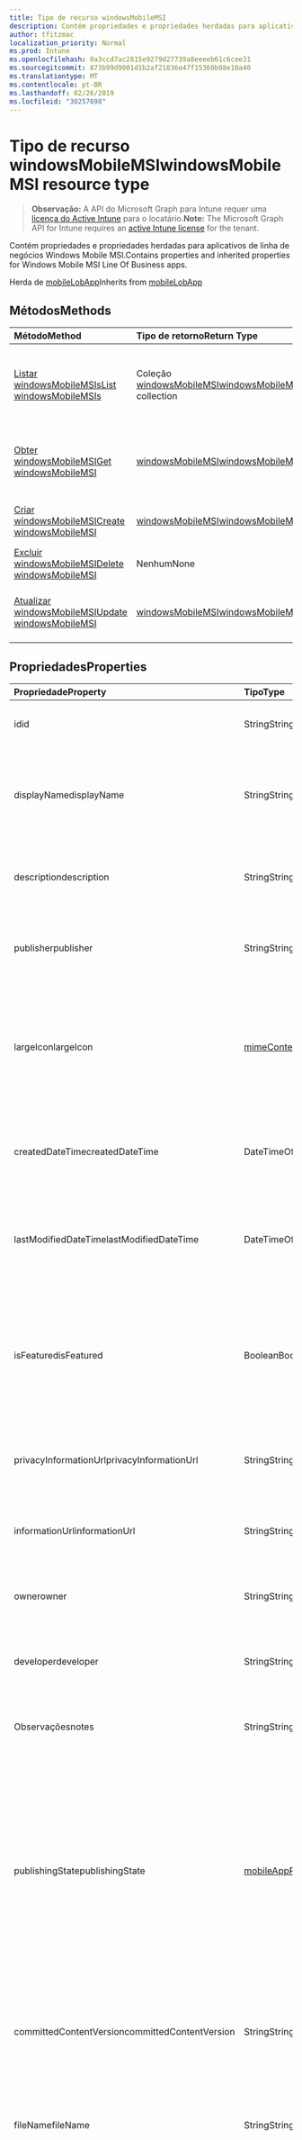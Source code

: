 ```yaml
---
title: Tipo de recurso windowsMobileMSI
description: Contém propriedades e propriedades herdadas para aplicativos de linha de negócios Windows Mobile MSI.
author: tfitzmac
localization_priority: Normal
ms.prod: Intune
ms.openlocfilehash: 0a3ccd7ac2815e9279d27739a8eeeeb61c6cee31
ms.sourcegitcommit: 873b99d9001d1b2af21836e47f15360b08e10a40
ms.translationtype: MT
ms.contentlocale: pt-BR
ms.lasthandoff: 02/26/2019
ms.locfileid: "30257698"
---
```

# <a name="windowsmobilemsi-resource-type"></a><span data-ttu-id="1b8c8-103">Tipo de recurso windowsMobileMSI</span><span class="sxs-lookup"><span data-stu-id="1b8c8-103">windowsMobileMSI resource type</span></span>

> <span data-ttu-id="1b8c8-104">**Observação:** A API do Microsoft Graph para Intune requer uma [licença do Active Intune](https://go.microsoft.com/fwlink/?linkid=839381) para o locatário.</span><span class="sxs-lookup"><span data-stu-id="1b8c8-104">**Note:** The Microsoft Graph API for Intune requires an [active Intune license](https://go.microsoft.com/fwlink/?linkid=839381) for the tenant.</span></span>

<span data-ttu-id="1b8c8-105">Contém propriedades e propriedades herdadas para aplicativos de linha de negócios Windows Mobile MSI.</span><span class="sxs-lookup"><span data-stu-id="1b8c8-105">Contains properties and inherited properties for Windows Mobile MSI Line Of Business apps.</span></span>


<span data-ttu-id="1b8c8-106">Herda de [mobileLobApp](../resources/intune-apps-mobilelobapp.md)</span><span class="sxs-lookup"><span data-stu-id="1b8c8-106">Inherits from [mobileLobApp](../resources/intune-apps-mobilelobapp.md)</span></span>

## <a name="methods"></a><span data-ttu-id="1b8c8-107">Métodos</span><span class="sxs-lookup"><span data-stu-id="1b8c8-107">Methods</span></span>
|<span data-ttu-id="1b8c8-108">Método</span><span class="sxs-lookup"><span data-stu-id="1b8c8-108">Method</span></span>|<span data-ttu-id="1b8c8-109">Tipo de retorno</span><span class="sxs-lookup"><span data-stu-id="1b8c8-109">Return Type</span></span>|<span data-ttu-id="1b8c8-110">Descrição</span><span class="sxs-lookup"><span data-stu-id="1b8c8-110">Description</span></span>|
|:---|:---|:---|
|[<span data-ttu-id="1b8c8-111">Listar windowsMobileMSIs</span><span class="sxs-lookup"><span data-stu-id="1b8c8-111">List windowsMobileMSIs</span></span>](../api/intune-apps-windowsmobilemsi-list.md)|<span data-ttu-id="1b8c8-112">Coleção [windowsMobileMSI](../resources/intune-apps-windowsmobilemsi.md)</span><span class="sxs-lookup"><span data-stu-id="1b8c8-112">[windowsMobileMSI](../resources/intune-apps-windowsmobilemsi.md) collection</span></span>|<span data-ttu-id="1b8c8-113">Lista propriedades e relações dos objetos [windowsMobileMSI](../resources/intune-apps-windowsmobilemsi.md).</span><span class="sxs-lookup"><span data-stu-id="1b8c8-113">List properties and relationships of the [windowsMobileMSI](../resources/intune-apps-windowsmobilemsi.md) objects.</span></span>|
|[<span data-ttu-id="1b8c8-114">Obter windowsMobileMSI</span><span class="sxs-lookup"><span data-stu-id="1b8c8-114">Get windowsMobileMSI</span></span>](../api/intune-apps-windowsmobilemsi-get.md)|[<span data-ttu-id="1b8c8-115">windowsMobileMSI</span><span class="sxs-lookup"><span data-stu-id="1b8c8-115">windowsMobileMSI</span></span>](../resources/intune-apps-windowsmobilemsi.md)|<span data-ttu-id="1b8c8-116">Propriedades de leitura e relações do objeto [windowsMobileMSI](../resources/intune-apps-windowsmobilemsi.md).</span><span class="sxs-lookup"><span data-stu-id="1b8c8-116">Read properties and relationships of the [windowsMobileMSI](../resources/intune-apps-windowsmobilemsi.md) object.</span></span>|
|[<span data-ttu-id="1b8c8-117">Criar windowsMobileMSI</span><span class="sxs-lookup"><span data-stu-id="1b8c8-117">Create windowsMobileMSI</span></span>](../api/intune-apps-windowsmobilemsi-create.md)|[<span data-ttu-id="1b8c8-118">windowsMobileMSI</span><span class="sxs-lookup"><span data-stu-id="1b8c8-118">windowsMobileMSI</span></span>](../resources/intune-apps-windowsmobilemsi.md)|<span data-ttu-id="1b8c8-119">Cria um novo objeto [windowsMobileMSI](../resources/intune-apps-windowsmobilemsi.md).</span><span class="sxs-lookup"><span data-stu-id="1b8c8-119">Create a new [windowsMobileMSI](../resources/intune-apps-windowsmobilemsi.md) object.</span></span>|
|[<span data-ttu-id="1b8c8-120">Excluir windowsMobileMSI</span><span class="sxs-lookup"><span data-stu-id="1b8c8-120">Delete windowsMobileMSI</span></span>](../api/intune-apps-windowsmobilemsi-delete.md)|<span data-ttu-id="1b8c8-121">Nenhum</span><span class="sxs-lookup"><span data-stu-id="1b8c8-121">None</span></span>|<span data-ttu-id="1b8c8-122">Exclui um [windowsMobileMSI](../resources/intune-apps-windowsmobilemsi.md).</span><span class="sxs-lookup"><span data-stu-id="1b8c8-122">Deletes a [windowsMobileMSI](../resources/intune-apps-windowsmobilemsi.md).</span></span>|
|[<span data-ttu-id="1b8c8-123">Atualizar windowsMobileMSI</span><span class="sxs-lookup"><span data-stu-id="1b8c8-123">Update windowsMobileMSI</span></span>](../api/intune-apps-windowsmobilemsi-update.md)|[<span data-ttu-id="1b8c8-124">windowsMobileMSI</span><span class="sxs-lookup"><span data-stu-id="1b8c8-124">windowsMobileMSI</span></span>](../resources/intune-apps-windowsmobilemsi.md)|<span data-ttu-id="1b8c8-125">Atualiza as propriedades de um objeto [windowsMobileMSI](../resources/intune-apps-windowsmobilemsi.md).</span><span class="sxs-lookup"><span data-stu-id="1b8c8-125">Update the properties of a [windowsMobileMSI](../resources/intune-apps-windowsmobilemsi.md) object.</span></span>|

## <a name="properties"></a><span data-ttu-id="1b8c8-126">Propriedades</span><span class="sxs-lookup"><span data-stu-id="1b8c8-126">Properties</span></span>
|<span data-ttu-id="1b8c8-127">Propriedade</span><span class="sxs-lookup"><span data-stu-id="1b8c8-127">Property</span></span>|<span data-ttu-id="1b8c8-128">Tipo</span><span class="sxs-lookup"><span data-stu-id="1b8c8-128">Type</span></span>|<span data-ttu-id="1b8c8-129">Descrição</span><span class="sxs-lookup"><span data-stu-id="1b8c8-129">Description</span></span>|
|:---|:---|:---|
|<span data-ttu-id="1b8c8-130">id</span><span class="sxs-lookup"><span data-stu-id="1b8c8-130">id</span></span>|<span data-ttu-id="1b8c8-131">String</span><span class="sxs-lookup"><span data-stu-id="1b8c8-131">String</span></span>|<span data-ttu-id="1b8c8-132">Chave da entidade.</span><span class="sxs-lookup"><span data-stu-id="1b8c8-132">Key of the entity.</span></span> <span data-ttu-id="1b8c8-133">Herdado de [mobileApp](../resources/intune-apps-mobileapp.md)</span><span class="sxs-lookup"><span data-stu-id="1b8c8-133">Inherited from [mobileApp](../resources/intune-apps-mobileapp.md)</span></span>|
|<span data-ttu-id="1b8c8-134">displayName</span><span class="sxs-lookup"><span data-stu-id="1b8c8-134">displayName</span></span>|<span data-ttu-id="1b8c8-135">String</span><span class="sxs-lookup"><span data-stu-id="1b8c8-135">String</span></span>|<span data-ttu-id="1b8c8-136">O título do aplicativo importado ou definido pelo administrador.</span><span class="sxs-lookup"><span data-stu-id="1b8c8-136">The admin provided or imported title of the app.</span></span> <span data-ttu-id="1b8c8-137">Herdado de [mobileApp](../resources/intune-apps-mobileapp.md)</span><span class="sxs-lookup"><span data-stu-id="1b8c8-137">Inherited from [mobileApp](../resources/intune-apps-mobileapp.md)</span></span>|
|<span data-ttu-id="1b8c8-138">description</span><span class="sxs-lookup"><span data-stu-id="1b8c8-138">description</span></span>|<span data-ttu-id="1b8c8-139">String</span><span class="sxs-lookup"><span data-stu-id="1b8c8-139">String</span></span>|<span data-ttu-id="1b8c8-140">A descrição do aplicativo.</span><span class="sxs-lookup"><span data-stu-id="1b8c8-140">The description of the app.</span></span> <span data-ttu-id="1b8c8-141">Herdado de [mobileApp](../resources/intune-apps-mobileapp.md)</span><span class="sxs-lookup"><span data-stu-id="1b8c8-141">Inherited from [mobileApp](../resources/intune-apps-mobileapp.md)</span></span>|
|<span data-ttu-id="1b8c8-142">publisher</span><span class="sxs-lookup"><span data-stu-id="1b8c8-142">publisher</span></span>|<span data-ttu-id="1b8c8-143">String</span><span class="sxs-lookup"><span data-stu-id="1b8c8-143">String</span></span>|<span data-ttu-id="1b8c8-144">O publicador do aplicativo.</span><span class="sxs-lookup"><span data-stu-id="1b8c8-144">The publisher of the app.</span></span> <span data-ttu-id="1b8c8-145">Herdado de [mobileApp](../resources/intune-apps-mobileapp.md)</span><span class="sxs-lookup"><span data-stu-id="1b8c8-145">Inherited from [mobileApp](../resources/intune-apps-mobileapp.md)</span></span>|
|<span data-ttu-id="1b8c8-146">largeIcon</span><span class="sxs-lookup"><span data-stu-id="1b8c8-146">largeIcon</span></span>|[<span data-ttu-id="1b8c8-147">mimeContent</span><span class="sxs-lookup"><span data-stu-id="1b8c8-147">mimeContent</span></span>](../resources/intune-shared-mimecontent.md)|<span data-ttu-id="1b8c8-148">O ícone grande, a ser exibido nos detalhes do aplicativo e usado para o carregamento do ícone.</span><span class="sxs-lookup"><span data-stu-id="1b8c8-148">The large icon, to be displayed in the app details and used for upload of the icon.</span></span> <span data-ttu-id="1b8c8-149">Herdado de [mobileApp](../resources/intune-apps-mobileapp.md)</span><span class="sxs-lookup"><span data-stu-id="1b8c8-149">Inherited from [mobileApp](../resources/intune-apps-mobileapp.md)</span></span>|
|<span data-ttu-id="1b8c8-150">createdDateTime</span><span class="sxs-lookup"><span data-stu-id="1b8c8-150">createdDateTime</span></span>|<span data-ttu-id="1b8c8-151">DateTimeOffset</span><span class="sxs-lookup"><span data-stu-id="1b8c8-151">DateTimeOffset</span></span>|<span data-ttu-id="1b8c8-152">A data e a hora da criação do aplicativo.</span><span class="sxs-lookup"><span data-stu-id="1b8c8-152">The date and time the app was created.</span></span> <span data-ttu-id="1b8c8-153">Herdado de [mobileApp](../resources/intune-apps-mobileapp.md)</span><span class="sxs-lookup"><span data-stu-id="1b8c8-153">Inherited from [mobileApp](../resources/intune-apps-mobileapp.md)</span></span>|
|<span data-ttu-id="1b8c8-154">lastModifiedDateTime</span><span class="sxs-lookup"><span data-stu-id="1b8c8-154">lastModifiedDateTime</span></span>|<span data-ttu-id="1b8c8-155">DateTimeOffset</span><span class="sxs-lookup"><span data-stu-id="1b8c8-155">DateTimeOffset</span></span>|<span data-ttu-id="1b8c8-156">A data e a hora que o aplicativo foi modificado pela última vez.</span><span class="sxs-lookup"><span data-stu-id="1b8c8-156">The date and time the app was last modified.</span></span> <span data-ttu-id="1b8c8-157">Herdado de [mobileApp](../resources/intune-apps-mobileapp.md)</span><span class="sxs-lookup"><span data-stu-id="1b8c8-157">Inherited from [mobileApp](../resources/intune-apps-mobileapp.md)</span></span>|
|<span data-ttu-id="1b8c8-158">isFeatured</span><span class="sxs-lookup"><span data-stu-id="1b8c8-158">isFeatured</span></span>|<span data-ttu-id="1b8c8-159">Boolean</span><span class="sxs-lookup"><span data-stu-id="1b8c8-159">Boolean</span></span>|<span data-ttu-id="1b8c8-160">O valor que indica se o aplicativo está marcado como em destaque pelo administrador. Herdado de [mobileApp](../resources/intune-apps-mobileapp.md)</span><span class="sxs-lookup"><span data-stu-id="1b8c8-160">The value indicating whether the app is marked as featured by the admin. Inherited from [mobileApp](../resources/intune-apps-mobileapp.md)</span></span>|
|<span data-ttu-id="1b8c8-161">privacyInformationUrl</span><span class="sxs-lookup"><span data-stu-id="1b8c8-161">privacyInformationUrl</span></span>|<span data-ttu-id="1b8c8-162">String</span><span class="sxs-lookup"><span data-stu-id="1b8c8-162">String</span></span>|<span data-ttu-id="1b8c8-163">A URL da declaração de privacidade.</span><span class="sxs-lookup"><span data-stu-id="1b8c8-163">The privacy statement Url.</span></span> <span data-ttu-id="1b8c8-164">Herdado de [mobileApp](../resources/intune-apps-mobileapp.md)</span><span class="sxs-lookup"><span data-stu-id="1b8c8-164">Inherited from [mobileApp](../resources/intune-apps-mobileapp.md)</span></span>|
|<span data-ttu-id="1b8c8-165">informationUrl</span><span class="sxs-lookup"><span data-stu-id="1b8c8-165">informationUrl</span></span>|<span data-ttu-id="1b8c8-166">String</span><span class="sxs-lookup"><span data-stu-id="1b8c8-166">String</span></span>|<span data-ttu-id="1b8c8-167">A URL de informações adicionais.</span><span class="sxs-lookup"><span data-stu-id="1b8c8-167">The more information Url.</span></span> <span data-ttu-id="1b8c8-168">Herdado de [mobileApp](../resources/intune-apps-mobileapp.md)</span><span class="sxs-lookup"><span data-stu-id="1b8c8-168">Inherited from [mobileApp](../resources/intune-apps-mobileapp.md)</span></span>|
|<span data-ttu-id="1b8c8-169">owner</span><span class="sxs-lookup"><span data-stu-id="1b8c8-169">owner</span></span>|<span data-ttu-id="1b8c8-170">String</span><span class="sxs-lookup"><span data-stu-id="1b8c8-170">String</span></span>|<span data-ttu-id="1b8c8-171">O proprietário do conteúdo.</span><span class="sxs-lookup"><span data-stu-id="1b8c8-171">The owner of the app.</span></span> <span data-ttu-id="1b8c8-172">Herdado de [mobileApp](../resources/intune-apps-mobileapp.md)</span><span class="sxs-lookup"><span data-stu-id="1b8c8-172">Inherited from [mobileApp](../resources/intune-apps-mobileapp.md)</span></span>|
|<span data-ttu-id="1b8c8-173">developer</span><span class="sxs-lookup"><span data-stu-id="1b8c8-173">developer</span></span>|<span data-ttu-id="1b8c8-174">String</span><span class="sxs-lookup"><span data-stu-id="1b8c8-174">String</span></span>|<span data-ttu-id="1b8c8-175">O desenvolvedor do aplicativo.</span><span class="sxs-lookup"><span data-stu-id="1b8c8-175">The developer of the app.</span></span> <span data-ttu-id="1b8c8-176">Herdado de [mobileApp](../resources/intune-apps-mobileapp.md)</span><span class="sxs-lookup"><span data-stu-id="1b8c8-176">Inherited from [mobileApp](../resources/intune-apps-mobileapp.md)</span></span>|
|<span data-ttu-id="1b8c8-177">Observações</span><span class="sxs-lookup"><span data-stu-id="1b8c8-177">notes</span></span>|<span data-ttu-id="1b8c8-178">String</span><span class="sxs-lookup"><span data-stu-id="1b8c8-178">String</span></span>|<span data-ttu-id="1b8c8-179">Anotações para o aplicativo.</span><span class="sxs-lookup"><span data-stu-id="1b8c8-179">Notes for the app.</span></span> <span data-ttu-id="1b8c8-180">Herdado de [mobileApp](../resources/intune-apps-mobileapp.md)</span><span class="sxs-lookup"><span data-stu-id="1b8c8-180">Inherited from [mobileApp](../resources/intune-apps-mobileapp.md)</span></span>|
|<span data-ttu-id="1b8c8-181">publishingState</span><span class="sxs-lookup"><span data-stu-id="1b8c8-181">publishingState</span></span>|[<span data-ttu-id="1b8c8-182">mobileAppPublishingState</span><span class="sxs-lookup"><span data-stu-id="1b8c8-182">mobileAppPublishingState</span></span>](../resources/intune-apps-mobileapppublishingstate.md)|<span data-ttu-id="1b8c8-183">O estado de publicação para o aplicativo.</span><span class="sxs-lookup"><span data-stu-id="1b8c8-183">The publishing state for the app.</span></span> <span data-ttu-id="1b8c8-184">O aplicativo não pode ser assinado, a menos que ele seja publicado.</span><span class="sxs-lookup"><span data-stu-id="1b8c8-184">The app cannot be assigned unless the app is published.</span></span> <span data-ttu-id="1b8c8-185">Herdado de [mobileApp](../resources/intune-apps-mobileapp.md).</span><span class="sxs-lookup"><span data-stu-id="1b8c8-185">Inherited from [mobileApp](../resources/intune-apps-mobileapp.md).</span></span> <span data-ttu-id="1b8c8-186">Os valores possíveis são: `notPublished`, `processing`, `published`.</span><span class="sxs-lookup"><span data-stu-id="1b8c8-186">Possible values are: `notPublished`, `processing`, `published`.</span></span>|
|<span data-ttu-id="1b8c8-187">committedContentVersion</span><span class="sxs-lookup"><span data-stu-id="1b8c8-187">committedContentVersion</span></span>|<span data-ttu-id="1b8c8-188">String</span><span class="sxs-lookup"><span data-stu-id="1b8c8-188">String</span></span>|<span data-ttu-id="1b8c8-189">A versão do conteúdo interno confirmado.</span><span class="sxs-lookup"><span data-stu-id="1b8c8-189">The internal committed content version.</span></span> <span data-ttu-id="1b8c8-190">Herdado de [mobileLobApp](../resources/intune-apps-mobilelobapp.md)</span><span class="sxs-lookup"><span data-stu-id="1b8c8-190">Inherited from [mobileLobApp](../resources/intune-apps-mobilelobapp.md)</span></span>|
|<span data-ttu-id="1b8c8-191">fileName</span><span class="sxs-lookup"><span data-stu-id="1b8c8-191">fileName</span></span>|<span data-ttu-id="1b8c8-192">String</span><span class="sxs-lookup"><span data-stu-id="1b8c8-192">String</span></span>|<span data-ttu-id="1b8c8-193">O nome do arquivo do aplicativo Lob principal.</span><span class="sxs-lookup"><span data-stu-id="1b8c8-193">The name of the main Lob application file.</span></span> <span data-ttu-id="1b8c8-194">Herdado de [mobileLobApp](../resources/intune-apps-mobilelobapp.md)</span><span class="sxs-lookup"><span data-stu-id="1b8c8-194">Inherited from [mobileLobApp](../resources/intune-apps-mobilelobapp.md)</span></span>|
|<span data-ttu-id="1b8c8-195">size</span><span class="sxs-lookup"><span data-stu-id="1b8c8-195">size</span></span>|<span data-ttu-id="1b8c8-196">Int64</span><span class="sxs-lookup"><span data-stu-id="1b8c8-196">Int64</span></span>|<span data-ttu-id="1b8c8-197">O tamanho total, incluindo todos os arquivos carregados.</span><span class="sxs-lookup"><span data-stu-id="1b8c8-197">The total size, including all uploaded files.</span></span> <span data-ttu-id="1b8c8-198">Herdado de [mobileLobApp](../resources/intune-apps-mobilelobapp.md)</span><span class="sxs-lookup"><span data-stu-id="1b8c8-198">Inherited from [mobileLobApp](../resources/intune-apps-mobilelobapp.md)</span></span>|
|<span data-ttu-id="1b8c8-199">commandLine</span><span class="sxs-lookup"><span data-stu-id="1b8c8-199">commandLine</span></span>|<span data-ttu-id="1b8c8-200">String</span><span class="sxs-lookup"><span data-stu-id="1b8c8-200">String</span></span>|<span data-ttu-id="1b8c8-201">A linha de comando.</span><span class="sxs-lookup"><span data-stu-id="1b8c8-201">The command line.</span></span>|
|<span data-ttu-id="1b8c8-202">productCode</span><span class="sxs-lookup"><span data-stu-id="1b8c8-202">productCode</span></span>|<span data-ttu-id="1b8c8-203">String</span><span class="sxs-lookup"><span data-stu-id="1b8c8-203">String</span></span>|<span data-ttu-id="1b8c8-204">O código do produto.</span><span class="sxs-lookup"><span data-stu-id="1b8c8-204">The product code.</span></span>|
|<span data-ttu-id="1b8c8-205">productVersion</span><span class="sxs-lookup"><span data-stu-id="1b8c8-205">productVersion</span></span>|<span data-ttu-id="1b8c8-206">String</span><span class="sxs-lookup"><span data-stu-id="1b8c8-206">String</span></span>|<span data-ttu-id="1b8c8-207">A versão de produto do aplicativo de linha de negócios (LoB) Windows Mobile MSI.</span><span class="sxs-lookup"><span data-stu-id="1b8c8-207">The product version of Windows Mobile MSI Line of Business (LoB) app.</span></span>|
|<span data-ttu-id="1b8c8-208">ignoreVersionDetection</span><span class="sxs-lookup"><span data-stu-id="1b8c8-208">ignoreVersionDetection</span></span>|<span data-ttu-id="1b8c8-209">Boolean</span><span class="sxs-lookup"><span data-stu-id="1b8c8-209">Boolean</span></span>|<span data-ttu-id="1b8c8-210">Um booliano para controlar se a versão do aplicativo será usada para detectar o aplicativo depois que ele for instalado em um dispositivo.</span><span class="sxs-lookup"><span data-stu-id="1b8c8-210">A boolean to control whether the app's version will be used to detect the app after it is installed on a device.</span></span> <span data-ttu-id="1b8c8-211">Defina como true para o aplicativos de linha de negócios (LoB) Windows Mobile MSI que usam um recurso de atualização automática.</span><span class="sxs-lookup"><span data-stu-id="1b8c8-211">Set this to true for Windows Mobile MSI Line of Business (LoB) apps that use a self update feature.</span></span>|

## <a name="relationships"></a><span data-ttu-id="1b8c8-212">Relações</span><span class="sxs-lookup"><span data-stu-id="1b8c8-212">Relationships</span></span>
|<span data-ttu-id="1b8c8-213">Relação</span><span class="sxs-lookup"><span data-stu-id="1b8c8-213">Relationship</span></span>|<span data-ttu-id="1b8c8-214">Tipo</span><span class="sxs-lookup"><span data-stu-id="1b8c8-214">Type</span></span>|<span data-ttu-id="1b8c8-215">Descrição</span><span class="sxs-lookup"><span data-stu-id="1b8c8-215">Description</span></span>|
|:---|:---|:---|
|<span data-ttu-id="1b8c8-216">categories</span><span class="sxs-lookup"><span data-stu-id="1b8c8-216">categories</span></span>|<span data-ttu-id="1b8c8-217">Coleção [mobileAppCategory](../resources/intune-apps-mobileappcategory.md)</span><span class="sxs-lookup"><span data-stu-id="1b8c8-217">[mobileAppCategory](../resources/intune-apps-mobileappcategory.md) collection</span></span>|<span data-ttu-id="1b8c8-218">A lista de categorias para este aplicativo.</span><span class="sxs-lookup"><span data-stu-id="1b8c8-218">The list of categories for this app.</span></span> <span data-ttu-id="1b8c8-219">Herdado de [mobileApp](../resources/intune-apps-mobileapp.md)</span><span class="sxs-lookup"><span data-stu-id="1b8c8-219">Inherited from [mobileApp](../resources/intune-apps-mobileapp.md)</span></span>|
|<span data-ttu-id="1b8c8-220">assignments</span><span class="sxs-lookup"><span data-stu-id="1b8c8-220">assignments</span></span>|<span data-ttu-id="1b8c8-221">Coleção [mobileAppAssignment](../resources/intune-apps-mobileappassignment.md)</span><span class="sxs-lookup"><span data-stu-id="1b8c8-221">[mobileAppAssignment](../resources/intune-apps-mobileappassignment.md) collection</span></span>|<span data-ttu-id="1b8c8-222">A lista de atribuições de grupo para esse aplicativo móvel.</span><span class="sxs-lookup"><span data-stu-id="1b8c8-222">The list of group assignments for this mobile app.</span></span> <span data-ttu-id="1b8c8-223">Herdado de [mobileApp](../resources/intune-apps-mobileapp.md)</span><span class="sxs-lookup"><span data-stu-id="1b8c8-223">Inherited from [mobileApp](../resources/intune-apps-mobileapp.md)</span></span>|
|<span data-ttu-id="1b8c8-224">contentVersions</span><span class="sxs-lookup"><span data-stu-id="1b8c8-224">contentVersions</span></span>|<span data-ttu-id="1b8c8-225">Coleção [mobileAppContent](../resources/intune-apps-mobileappcontent.md)</span><span class="sxs-lookup"><span data-stu-id="1b8c8-225">[mobileAppContent](../resources/intune-apps-mobileappcontent.md) collection</span></span>|<span data-ttu-id="1b8c8-226">A lista das versões de conteúdo deste aplicativo.</span><span class="sxs-lookup"><span data-stu-id="1b8c8-226">The list of content versions for this app.</span></span> <span data-ttu-id="1b8c8-227">Herdado de [mobileLobApp](../resources/intune-apps-mobilelobapp.md)</span><span class="sxs-lookup"><span data-stu-id="1b8c8-227">Inherited from [mobileLobApp](../resources/intune-apps-mobilelobapp.md)</span></span>|

## <a name="json-representation"></a><span data-ttu-id="1b8c8-228">Representação JSON</span><span class="sxs-lookup"><span data-stu-id="1b8c8-228">JSON Representation</span></span>
<span data-ttu-id="1b8c8-229">Veja a seguir uma representação JSON do recurso.</span><span class="sxs-lookup"><span data-stu-id="1b8c8-229">Here is a JSON representation of the resource.</span></span>
<!-- {
  "blockType": "resource",
  "keyProperty": "id",
  "@odata.type": "microsoft.graph.windowsMobileMSI"
}
-->
``` json
{
  "@odata.type": "#microsoft.graph.windowsMobileMSI",
  "id": "String (identifier)",
  "displayName": "String",
  "description": "String",
  "publisher": "String",
  "largeIcon": {
    "@odata.type": "microsoft.graph.mimeContent",
    "type": "String",
    "value": "binary"
  },
  "createdDateTime": "String (timestamp)",
  "lastModifiedDateTime": "String (timestamp)",
  "isFeatured": true,
  "privacyInformationUrl": "String",
  "informationUrl": "String",
  "owner": "String",
  "developer": "String",
  "notes": "String",
  "publishingState": "String",
  "committedContentVersion": "String",
  "fileName": "String",
  "size": 1024,
  "commandLine": "String",
  "productCode": "String",
  "productVersion": "String",
  "ignoreVersionDetection": true
}
```



